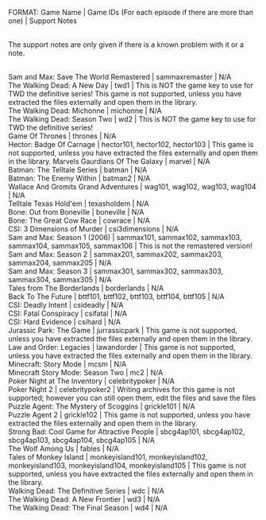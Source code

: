 FORMAT: Game Name | Game IDs (For each episode if there are more than one) | Support Notes<br/><br/>

The support notes are only given if there is a known problem with it or a note.<br/><br/>

Sam and Max: Save The World Remastered | sammaxremaster | N/A<br/>
The Walking Dead: A New Day | twd1 | This is NOT the game key to use for TWD the definitive series! This game is not supported, unless you have extracted the files externally and open them in the library.<br/>
The Walking Dead: Michonne | michonne | N/A<br/>
The Walking Dead: Season Two | wd2 | This is NOT the game key to use for TWD the definitive series!<br/>
Game Of Thrones | thrones | N/A<br/>
Hector: Badge Of Carnage | hector101, hector102, hector103 | This game is not supported, unless you have extracted the files externally and open them in the library.
Marvels Gaurdians Of The Galaxy | marvel | N/A<br/>
Batman: The Telltale Series | batman | N/A<br/>
Batman: The Enemy Within | batman2 | N/A<br/>
Wallace And Gromits Grand Adventures | wag101, wag102, wag103, wag104 | N/A<br/>
Telltale Texas Hold'em | texasholdem | N/A<br/>
Bone: Out from Boneville | boneville | N/A<br/>
Bone: The Great Cow Race | cowrace | N/A<br/>
CSI: 3 Dimensions of Murder | csi3dimensions | N/A<br/>
Sam and Max: Season 1 (2006) | sammax101, sammax102, sammax103, sammax104, sammax105, sammax106 | This is not the remastered version!<br/>
Sam and Max: Season 2 | sammax201, sammax202, sammax203, sammax204, sammax205 | N/A<br/>
Sam and Max: Season 3 | sammax301, sammax302, sammax303, sammax304, sammax305 | N/A<br/>
Tales from The Borderlands | borderlands | N/A<br/>
Back To The Future | bttf101, bttf102, bttf103, bttf104, bttf105 | N/A<br/>
CSI: Deadly Intent | csideadly | N/A<br/>
CSI: Fatal Conspiracy | csifatal | N/A<br/>
CSI: Hard Evidence | csihard | N/A<br/>
Jurassic Park: The Game | jurrassicpark | This game is not supported, unless you have extracted the files externally and open them in the library.<br/>
Law and Order: Legacies | lawandorder | This game is not supported, unless you have extracted the files externally and open them in the library.<br/>
Minecraft: Story Mode | mcsm | N/A<br/>
Minecraft Story Mode: Season Two | mc2 | N/A<br/>
Poker Night at The Inventory | celebritypoker | N/A<br/>
Poker Night 2 | celebritypoker2 | Writing archives for this game is not supported; however you can still open them, edit the files and save the files<br/>
Puzzle Agent: The Mystery of Scoggins | grickle101 | N/A<br/>
Puzzle Agent 2 | grickle102 | This game is not supported, unless you have extracted the files externally and open them in the library.<br/>
Strong Bad: Cool Game for Attractive People | sbcg4ap101, sbcg4ap102, sbcg4ap103, sbcg4ap104, sbcg4ap105 | N/A<br/>
The Wolf Among Us | fables | N/A<br/>
Tales of Monkey Island | monkeyisland101, monkeyisland102, monkeyisland103, monkeyisland104, monkeyisland105 | This game is not supported, unless you have extracted the files externally and open them in the library.<br/>
Walking Dead: The Definitive Series | wdc | N/A<br/>
The Walking Dead: A New Frontier | wd3 | N/A<br/>
The Walking Dead: The Final Season | wd4 | N/A<br/>
